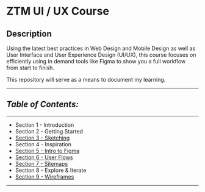 # **ZTM UI / UX Course**

## **Description**

Using the latest best practices in Web Design and Mobile Design as well as User Interface and User Experience Design (UI/UX), this course focuses on efficiently using in demand tools like Figma to show you a full workflow from start to finish.

This repository will serve as a means to document my learning.

- - -

## ***Table of Contents:***

- - -

- Section 1 - Introduction
- Section 2 - Getting Started
- [Section 3 - Sketching](notes/section03-sketching.md)
- Section 4 - Inspiration
- [Section 5 - Intro to Figma](img/intro-exercise.png)
- [Section 6 - User Flows](notes/section06-userflows.md)
- [Section 7 - Sitemaps](notes/section07-sitemaps.md)
- Section 8 - Explore & Iterate
- [Section 9 - Wireframes](notes/section09-wireframes.md)

- - -

